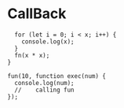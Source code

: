 # CallBack

``` function fun(x, fn) {
  for (let i = 0; i < x; i++) {
    console.log(x);
  }
  fn(x * x);
}

fun(10, function exec(num) {
  console.log(num);
  //    calling fun
});
```
